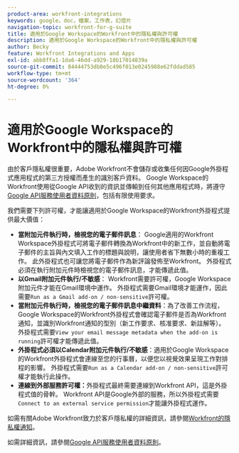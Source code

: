 ```yaml
---
product-area: workfront-integrations
keywords: google，doc，檔案，工作表，幻燈片
navigation-topic: workfront-for-g-suite
title: 適用於Google Workspace的Workfront中的隱私權與許可權
description: 適用於Google Workspace的Workfront中的隱私權與許可權
author: Becky
feature: Workfront Integrations and Apps
exl-id: abb8ffa1-1da6-46dd-a929-18b17014839a
source-git-commit: 84444753db0e5c496f013e0245988e62fddad585
workflow-type: tm+mt
source-wordcount: '364'
ht-degree: 0%

---
```


# 適用於Google Workspace的Workfront中的隱私權與許可權

由於客戶隱私權很重要，Adobe Workfront不會儲存或收集任何因Google外掛程式應用程式的第三方授權而產生的識別客戶資料。 Google Workspace的Workfront使用從Google API收到的資訊並傳輸到任何其他應用程式時，將遵守[Google API服務使用者資料原則](https://developers.google.com/terms/api-services-user-data-policy)，包括有限使用要求。

我們需要下列許可權，才能讓適用於Google Workspace的Workfront外掛程式提供最大價值：

* **當附加元件執行時，檢視您的電子郵件訊息**： Google適用的Workfront Workspace外掛程式可將電子郵件轉換為Workfront中的新工作，並自動將電子郵件的主旨與內文填入工作的標題與說明，讓使用者省下無數小時的重複工作。 此外掛程式也可讓您將電子郵件作為新評論發佈至Workfront。 外掛程式必須在執行附加元件時檢視您的電子郵件訊息，才能傳遞此值。
* **以Gmail附加元件執行/不敏感**： Workfront需要許可權，Google Workspace附加元件才能在Gmail環境中運作。 外掛程式需要Gmail環境才能運作，因此需要`Run as a Gmail add-on / non-sensitive`許可權。
* **當附加元件執行時，檢視您的電子郵件訊息中繼資料**：為了改善工作流程，Google Workspace的Workfront外掛程式會確認電子郵件是否為Workfront通知，並識別Workfront通知的型別（新工作要求、核准要求、新註解等）。 外掛程式需要`View your email message metadata when the add-on is running`許可權才能傳遞此值。
* **外掛程式必須以Calendar附加元件執行/不敏感**：適用於Google Workspace的Workfront外掛程式會連線至您的行事曆，以便您以視覺效果呈現工作對排程的影響。 外掛程式需要`Run as a Calendar add-on / non-sensitive`許可權才能執行此操作。
* **連線到外部服務許可權：**&#x200B;外掛程式最終需要連線到Workfront API，這是外掛程式值的骨幹。 Workfront API是Google外部的服務，所以外掛程式需要`Connect to an external service permission`才能讓外掛程式運作。

如需有關Adobe Workfront致力於客戶隱私權的詳細資訊，請參閱[Workfront的隱私權通知](https://www.adobe.com/content/dam/cc/en/legal/terms/enterprise/pdfs/Privacy-Notice-and-Privacy-Shield-Statement-Adobe-Workfront.pdf)。

如需詳細資訊，請參閱[Google API服務使用者資料原則](https://developers.google.com/terms/api-services-user-data-policy)。
